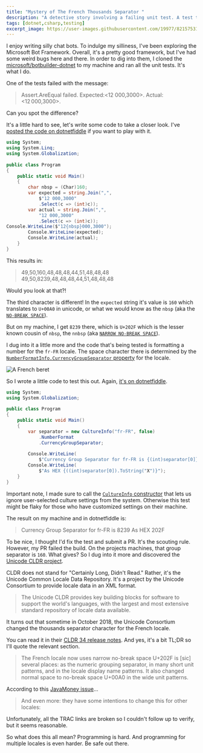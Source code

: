 ```yaml
---
title: "Mystery of The French Thousands Separator "
description: "A detective story involving a failing unit test. A test that passes the build, but fails on my machine. And how the Unicode Consortium is at the center of it all."
tags: [dotnet,csharp,testing]
excerpt_image: https://user-images.githubusercontent.com/19977/82157531-dce6f180-9836-11ea-9a33-6cc5069e339f.png
---
```


I enjoy writing silly chat bots. To indulge my silliness, I've been exploring the Microsoft Bot Framework. Overall, it's a pretty good framework, but I've had some weird bugs here and there. In order to dig into them, I cloned the [microsoft/botbuilder-dotnet](https://github.com/microsoft/botbuilder-dotnet/) to my machine and ran all the unit tests. It's what I do.

One of the tests failed with the message:

> Assert.AreEqual failed. Expected:<12 000,3000>. Actual:<12 000,3000>.

Can you spot the difference?

It's a little hard to see, let's write some code to take a closer look. I've [posted the code on dotnetfiddle](https://dotnetfiddle.net/YUGELH) if you want to play with it.

```csharp
using System;
using System.Linq;
using System.Globalization;
					
public class Program
{
	public static void Main()
	{
        char nbsp = (Char)160;
		var expected = string.Join(",",
			$"12 000,3000"
			.Select(c => (int)c));
		var actual = string.Join(",",
			"12 000,3000"
			.Select(c => (int)c));
Console.WriteLine($"12{nbsp}000,3000");
		Console.WriteLine(expected);
		Console.WriteLine(actual);
	}
}
```

This results in:

> 49,50,160,48,48,48,44,51,48,48,48
> 49,50,8239,48,48,48,44,51,48,48,48

Would you look at that?!

The third character is different! In the `expected` string it's value is `160` which translates to `U+00A0` in unicode, or what we would know as the `nbsp` (aka the [`NO-BREAK SPACE`](https://www.fileformat.info/info/unicode/char/00a0/index.htm)).

But on my machine, I get `8239` there, which is `U+202F` which is the lesser known cousin of `nbsp`, the `nnbsp` (aka [`NARROW NO-BREAK SPACE`](https://www.fileformat.info/info/unicode/char/202f/index.htm)).

I dug into it a little more and the code that's being tested is formatting a number for the `fr-FR` locale. The space character there is determined by the [`NumberFormatInfo.CurrencyGroupSeparator` property](https://docs.microsoft.com/en-us/dotnet/api/system.globalization.numberformatinfo.currencygroupseparator?view=netcore-3.1) for the locale.

![A French beret](https://user-images.githubusercontent.com/19977/82157531-dce6f180-9836-11ea-9a33-6cc5069e339f.png "I'm unimaginative so a French beret is the best I could do for representing the French locale")

So I wrote a little code to test this out. Again, [it's on dotnetfiddle](https://dotnetfiddle.net/YDLsGS).

```csharp
using System;
using System.Globalization;
					
public class Program
{
	public static void Main()
	{
		var separator = new CultureInfo("fr-FR", false)
			.NumberFormat
			.CurrencyGroupSeparator;
		
		Console.WriteLine(
			$"Currency Group Separator for fr-FR is {(int)separator[0]}");
		Console.WriteLine(
			$"As HEX {((int)separator[0]).ToString("X")}");
	}
}
```

Important note, I made sure to call the [`CultureInfo` constructor](https://docs.microsoft.com/en-us/dotnet/api/system.globalization.cultureinfo.-ctor?view=netcore-3.1#System_Globalization_CultureInfo__ctor_System_Int32_System_Boolean_) that lets us ignore user-selected culture settings from the system. Otherwise this test might be flaky for those who have customized settings on their machine.

The result on my machine and in dotnetfiddle is:

> Currency Group Separator for fr-FR is 8239
> As HEX 202F

To be nice, I thought I'd fix the test and submit a PR. It's the scouting rule. However, my PR failed the build. On the projects machines, that group separator is `160`. What gives? So I dug into it more and discovered the [Unicode CLDR project](http://cldr.unicode.org/).

CLDR does not stand for "Certainly Long, Didn't Read." Rather, it's the Unicode Common Locale Data Repository. It's a project by the Unicode Consortium to provide locale data in an XML format.

> The Unicode CLDR provides key building blocks for software to support the world's languages, with the largest and most extensive standard repository of locale data available.

It turns out that sometime in October 2018, the Unicode Consortium changed the thousands separator character for the French locale.

You can read it in their [CLDR 34 release notes](http://cldr.unicode.org/index/downloads/cldr-34). And yes, it's a bit TL;DR so I'll quote the relevant section.

> The French locale now uses narrow no-break space U+202F is [sic] several places: as the numeric grouping separator, in many short unit patterns, and in the locale display name patterns. It also changed normal space to no-break space U+00A0 in the wide unit patterns.

According to this [JavaMoney issue](https://github.com/JavaMoney/jsr354-ri/issues/193#issuecomment-457941385)...

> And even more: they have some intentions to change this for other locales:

Unfortunately, all the TRAC links are broken so I couldn't follow up to verify, but it seems reasonable.

So what does this all mean? Programming is hard. And programming for multiple locales is even harder. Be safe out there.